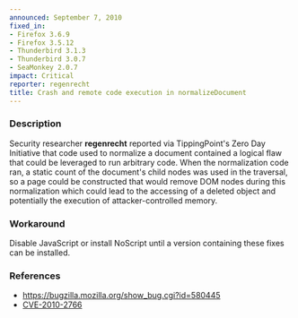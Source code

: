 ```yaml
---
announced: September 7, 2010
fixed_in:
- Firefox 3.6.9
- Firefox 3.5.12
- Thunderbird 3.1.3
- Thunderbird 3.0.7
- SeaMonkey 2.0.7
impact: Critical
reporter: regenrecht
title: Crash and remote code execution in normalizeDocument
---
```


<h3>Description</h3>

<p>Security researcher <strong>regenrecht</strong> reported via
TippingPoint's Zero Day Initiative that code used to normalize a
document contained a logical flaw that could be leveraged to run
arbitrary code.  When the normalization code ran, a static count of
the document's child nodes was used in the traversal, so a page could
be constructed that would remove DOM nodes during this normalization
which could lead to the accessing of a deleted object and potentially
the execution of attacker-controlled memory.</p>

<h3>Workaround</h3>

<p>Disable JavaScript or install NoScript until a version containing these fixes can be
installed.</p>

<h3>References</h3>

<ul>
  <li><a href="https://bugzilla.mozilla.org/show_bug.cgi?id=580445">https://bugzilla.mozilla.org/show_bug.cgi?id=580445</a></li>
  <li><a class="ex-ref" href="http://cve.mitre.org/cgi-bin/cvename.cgi?name=CVE-2010-2766">CVE-2010-2766</a></li>
</ul>




